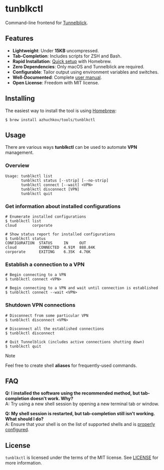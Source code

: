 # tunblkctl
Command-line frontend for [Tunnelblick](https://tunnelblick.net/).

## Features
- **Lightweight**: Under **15KB** uncompressed.
- **Tab-Completion**: Includes scripts for ZSH and Bash.
- **Rapid Installation**: [Quick setup](#installing) with Homebrew.
- **Zero Dependencies**: Only macOS and Tunnelblick are required.
- **Configurable**: Tailor output using environment variables and switches.
- **Well-Documented**: Complete [user manual](https://github.com/azhuchkov/tunblkctl/wiki/User-Manual).
- **Open License**: Freedom with MIT license.

## Installing
The easiest way to install the tool is using [Homebrew](https://brew.sh/):

`$ brew install azhuchkov/tools/tunblkctl`

## Usage
There are various ways **tunblkctl** can be used to automate **VPN** management. 

### Overview
```
Usage: tunblkctl list
       tunblkctl status [--strip] [--no-strip]
       tunblkctl connect [--wait] <VPN>
       tunblkctl disconnect [VPN]
       tunblkctl quit
```

### Get information about installed configurations
```shell
# Enumerate installed configurations
$ tunblkctl list
cloud		corporate
```

```shell
# Show status report for installed configurations
$ tunblkctl status
CONFIGURATION  STATUS     IN     OUT
cloud          CONNECTED  4.91M  888.84K
corporate      EXITING    6.35K  4.76K
```

### Establish a connection to a VPN
```shell
# Begin connecting to a VPN
$ tunblkctl connect <VPN>

# Begin connecting to a VPN and wait until connection is established
$ tunblkctl connect --wait <VPN>
```

### Shutdown VPN connections
```shell
# Disconnect from some particular VPN
$ tunblkctl disconnect <VPN>

# Disconnect all the established connections
$ tunblkctl disconnect

# Quit Tunnelblick (includes active connections shutting down)
$ tunblkctl quit
```
> [!NOTE]
> Feel free to create shell **aliases** for frequently-used commands.

## FAQ
**Q: I installed the software using the recommended method, but tab-completion doesn't work. Why?**  
A: Try using a new shell session by opening a new terminal tab or window.

**Q: My shell session is restarted, but tab-completion still isn't working. What should I do?**  
A: Ensure that your shell is on the list of supported shells and is [properly configured](https://docs.brew.sh/Shell-Completion). 

## License
`tunblkctl` is licensed under the terms of the MIT license.
See [LICENSE](https://github.com/azhuchkov/tunblkctl/blob/main/LICENSE)
for more information.
